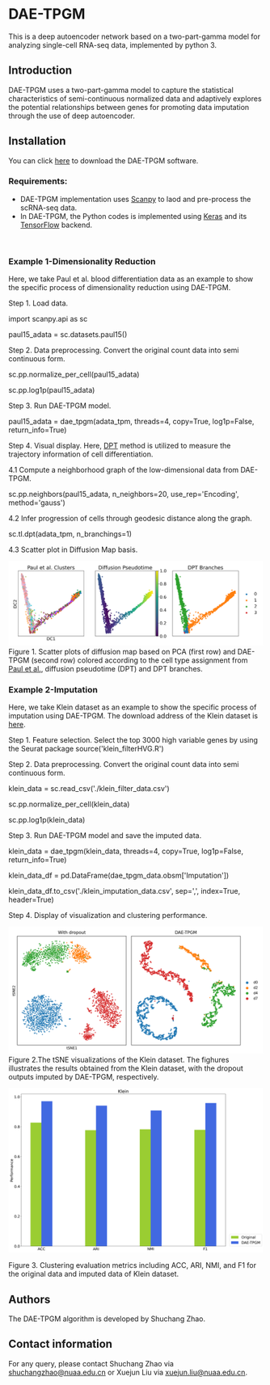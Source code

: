 # DAE-TPGM
This is a deep autoencoder network based on a two-part-gamma model for analyzing single-cell RNA-seq data, implemented by python 3.

## Introduction
DAE-TPGM uses a two-part-gamma model to capture the statistical characteristics of semi-continuous normalized data and adaptively explores the potential relationships between genes for promoting data imputation through the use of deep autoencoder.

## <a name="compilation"></a>  Installation

You can click [here](https://github.com/PUGEA/DAE-TPGM) to download the DAE-TPGM software. 


### Requirements:

*   DAE-TPGM implementation uses [Scanpy](https://github.com/theislab/scanpy) to laod and pre-process the scRNA-seq data.
*   In DAE-TPGM, the Python codes is implemented using [Keras](https://github.com/keras-team/keras) and its [TensorFlow](https://github.com/tensorflow/tensorflow) backend.

&nbsp;




### Example 1-Dimensionality Reduction

Here, we take Paul et al. blood differentiation data as an example to show the specific process of dimensionality reduction using DAE-TPGM.

Step 1. Load data.

import scanpy.api as sc

paul15_adata = sc.datasets.paul15()

Step 2. Data preprocessing. Convert the original count data into semi continuous form.

sc.pp.normalize_per_cell(paul15_adata)

sc.pp.log1p(paul15_adata)

Step 3. Run DAE-TPGM model.

paul15_adata = dae_tpgm(adata_tpm, threads=4, copy=True, log1p=False, return_info=True)

Step 4. Visual display. Here, [DPT](https://www.nature.com/articles/nmeth.3971) method is utilized to measure the trajectory information of cell differentiation.

4.1 Compute a neighborhood graph of the low-dimensional data from DAE-TPGM.

sc.pp.neighbors(paul15_adata, n_neighbors=20, use_rep='Encoding', method='gauss')

4.2 Infer progression of cells through geodesic distance along the graph.

sc.tl.dpt(adata_tpm, n_branchings=1)

4.3 Scatter plot in Diffusion Map basis.

![Image text](https://github.com/PUGEA/DAE-TPGM/blob/main/Example_images/paul_2.png)
Figure 1. Scatter plots of diffusion map based on PCA (first row) and DAE-TPGM (second row) colored according to the cell type assignment from [Paul et al.](https://www.cell.com/cell/fulltext/S0092-8674(15)01493-2?_returnURL=https%3A%2F%2Flinkinghub.elsevier.com%2Fretrieve%2Fpii%2FS0092867415014932%3Fshowall%3Dtrue), diffusion pseudotime (DPT) and DPT branches.


### Example 2-Imputation
Here, we take Klein dataset as an example to show the specific process of imputation using DAE-TPGM. The download address of the Klein dataset is [here](https://scrnaseq-public-datasets.s3.amazonaws.com/scater-objects/klein.rds).

Step 1. Feature selection. Select the top 3000 high variable genes by using the Seurat package
source('klein_filterHVG.R')

Step 2. Data preprocessing. Convert the original count data into semi continuous form.

klein_data = sc.read_csv('./klein_filter_data.csv')

sc.pp.normalize_per_cell(klein_data)

sc.pp.log1p(klein_data)

Step 3. Run DAE-TPGM model and save the imputed data.

klein_data = dae_tpgm(klein_data, threads=4, copy=True, log1p=False, return_info=True)

klein_data_df = pd.DataFrame(dae_tpgm_data.obsm['Imputation'])

klein_data_df.to_csv('./klein_imputation_data.csv', sep=',', index=True, header=True)

Step 4. Display of visualization and clustering performance.

![Image text](https://github.com/PUGEA/DAE-TPGM/blob/main/Example_images/klein_tsne_2.png)
Figure 2.The tSNE visualizations of the Klein dataset. The fighures illustrates the results obtained from the Klein dataset, with the dropout outputs imputed by DAE-TPGM, respectively.


![Image text](https://github.com/PUGEA/DAE-TPGM/blob/main/Example_images/klein_evaluation.png)

Figure 3. Clustering evaluation metrics including ACC, ARI, NMI, and F1 for the original data and imputed data of Klein dataset.

## Authors

The DAE-TPGM algorithm is developed by Shuchang Zhao. 

## Contact information

For any query, please contact Shuchang Zhao via shuchangzhao@nuaa.edu.cn or Xuejun Liu via xuejun.liu@nuaa.edu.cn.
